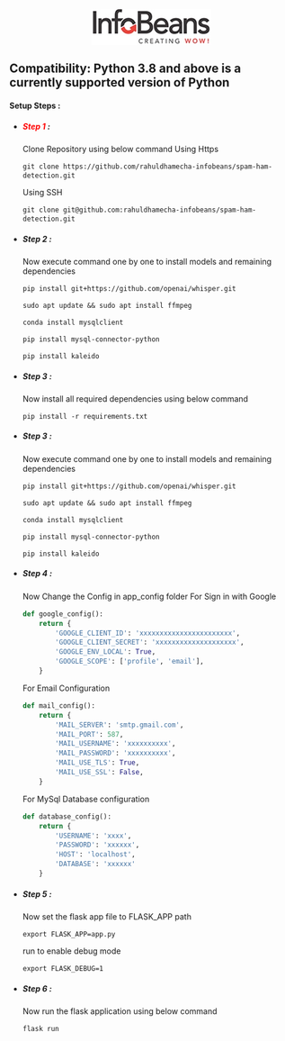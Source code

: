 <span style="width:100%;display:flex;justify-content:center;">![title](static/public/images/company_logo.jpg)</span>
## Compatibility: Python 3.8 and above is a currently supported version of Python
#### Setup Steps :

- ##### <span style="color:red">Step 1</span> : 
    Clone Repository using below command
    Using Https
    ```GIT
    git clone https://github.com/rahuldhamecha-infobeans/spam-ham-detection.git
    ```
    Using SSH
    ```GIT
    git clone git@github.com:rahuldhamecha-infobeans/spam-ham-detection.git
    ```
- ##### Step 2 : 
    Now execute  command one by one to install models and remaining dependencies
    ```shell
    pip install git+https://github.com/openai/whisper.git
    ```
    ```shell
    sudo apt update && sudo apt install ffmpeg
    ```
    ```shell
    conda install mysqlclient
    ```
    ```shell
    pip install mysql-connector-python
    ```
    ```shell
    pip install kaleido
    ```
- ##### Step 3 : 
    Now install all required dependencies using below command
    ```shell
    pip install -r requirements.txt
    ```
- ##### Step 3 : 
    Now execute  command one by one to install models and remaining dependencies
    ```shell
    pip install git+https://github.com/openai/whisper.git
    ```
    ```shell
    sudo apt update && sudo apt install ffmpeg
    ```
    ```shell
    conda install mysqlclient
    ```
    ```shell
    pip install mysql-connector-python
    ```
    ```shell
    pip install kaleido
    ```
- ##### Step 4 : 
    Now Change the Config in app_config folder 
    For Sign in with Google
    ```python
    def google_config():
        return {
            'GOOGLE_CLIENT_ID': 'xxxxxxxxxxxxxxxxxxxxxxx',
            'GOOGLE_CLIENT_SECRET': 'xxxxxxxxxxxxxxxxxxxx',
            'GOOGLE_ENV_LOCAL': True,
            'GOOGLE_SCOPE': ['profile', 'email'],
        }
    ```
    For Email Configuration
    ```python
    def mail_config():
        return {
            'MAIL_SERVER': 'smtp.gmail.com',
            'MAIL_PORT': 587,
            'MAIL_USERNAME': 'xxxxxxxxxx',
            'MAIL_PASSWORD': 'xxxxxxxxxx',
            'MAIL_USE_TLS': True,
            'MAIL_USE_SSL': False,
        }
    ```
    For MySql Database configuration
    ```python
    def database_config():
        return {
            'USERNAME': 'xxxx',
            'PASSWORD': 'xxxxxx',
            'HOST': 'localhost',
            'DATABASE': 'xxxxxx'
        }
    ```

- ##### Step 5 : 
    Now set the flask app file to FLASK_APP path
    ```shell
    export FLASK_APP=app.py
    ```
    run to enable debug mode
    ```shell
    export FLASK_DEBUG=1
    ```
- ##### Step 6 : 
    Now run the flask application using below command
    ```shell
    flask run
    ```

